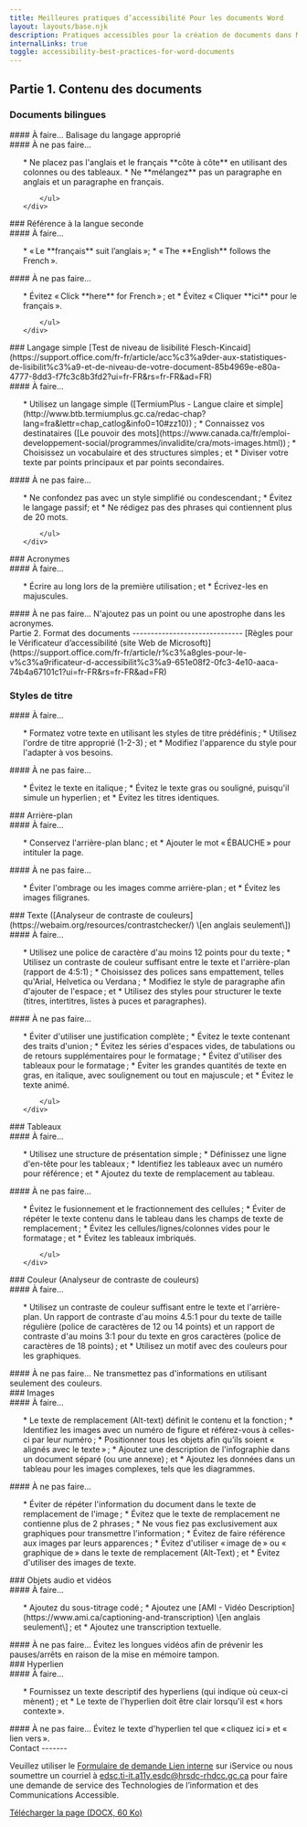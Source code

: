 ```yaml
---
title: Meilleures pratiques d’accessibilité Pour les documents Word
layout: layouts/base.njk
description: Pratiques accessibles pour la création de documents dans Microsoft Word.
internalLinks: true
toggle: accessibility-best-practices-for-word-documents
---
```


## Partie 1. Contenu des documents

### Documents bilingues

<div class="row">
    <div class="col-md-6">
#### À faire...
Balisage du langage approprié
    </div>
    <div class="col-md-6">
#### À ne pas faire...
        <ul class="lst-spcd">
*   Ne placez pas l'anglais et le français **côte à côte** en utilisant des colonnes ou des tableaux.
*   Ne **mélangez** pas un paragraphe en anglais et un paragraphe en français.

        </ul>
    </div>

</div>
### Référence à la langue seconde
<div class="row">
    <div class="col-md-6">
#### À faire...
        <ul class="lst-spcd">
*   « Le **français** suit l’anglais »;
*   « The **English** follows the French ».
        </ul>
    </div>
    <div class="col-md-6">
#### À ne pas faire...
        <ul class="lst-spcd">
*   Évitez « Click **here** for French » ; et
*   Évitez « Cliquer **ici** pour le français ».

        </ul>
    </div>

</div>
### Langage simple
[Test de niveau de lisibilité Flesch-Kincaid](https://support.office.com/fr-fr/article/acc%c3%a9der-aux-statistiques-de-lisibilit%c3%a9-et-de-niveau-de-votre-document-85b4969e-e80a-4777-8dd3-f7fc3c8b3fd2?ui=fr-FR&rs=fr-FR&ad=FR)
<div class="row">
    <div class="col-md-6">
#### À faire...
        <ul class="lst-spcd">
*   Utilisez un langage simple ([TermiumPlus - Langue claire et simple](http://www.btb.termiumplus.gc.ca/redac-chap?lang=fra&lettr=chap_catlog&info0=10#zz10)) ;
*   Connaissez vos destinataires ([Le pouvoir des mots](https://www.canada.ca/fr/emploi-developpement-social/programmes/invalidite/cra/mots-images.html)) ;
*   Choisissez un vocabulaire et des structures simples ; et
*   Diviser votre texte par points principaux et par points secondaires.
        </ul>
    </div>
    <div class="col-md-6">
#### À ne pas faire...
        <ul class="lst-spcd">
*   Ne confondez pas avec un style simplifié ou condescendant ;
*   Évitez le langage passif; et
*   Ne rédigez pas des phrases qui contiennent plus de 20 mots.

        </ul>
    </div>

</div>
### Acronymes
<div class="row">
    <div class="col-md-6">
#### À faire...
        <ul class="lst-spcd">
*   Écrire au long lors de la première utilisation ; et
*   Écrivez-les en majuscules.
        </ul>
    </div>
    <div class="col-md-6">
#### À ne pas faire...
N'ajoutez pas un point ou une apostrophe dans les acronymes.
    </div>
</div>
Partie 2. Format des documents
------------------------------
[Règles pour le Vérificateur d’accessibilité (site Web de Microsoft)](https://support.office.com/fr-fr/article/r%c3%a8gles-pour-le-v%c3%a9rificateur-d-accessibilit%c3%a9-651e08f2-0fc3-4e10-aaca-74b4a67101c1?ui=fr-FR&rs=fr-FR&ad=FR)

### Styles de titre

<div class="row">
    <div class="col-md-6">
#### À faire...
        <ul class="lst-spcd">
*   Formatez votre texte en utilisant les styles de titre prédéfinis ;
*   Utilisez l'ordre de titre approprié (1-2-3) ; et
*   Modifiez l'apparence du style pour l'adapter à vos besoins.
        </ul>
    </div>
    <div class="col-md-6">
#### À ne pas faire...
        <ul class="lst-spcd">
*   Évitez le texte en italique ;
*   Évitez le texte gras ou souligné, puisqu'il simule un hyperlien ; et
*   Évitez les titres identiques.
        </ul>
    </div>
</div>
### Arrière-plan
<div class="row">
    <div class="col-md-6">
#### À faire...
        <ul class="lst-spcd">
*   Conservez l'arrière-plan blanc ; et
*   Ajouter le mot « ÉBAUCHE » pour intituler la page.
        </ul>
    </div>
    <div class="col-md-6">
#### À ne pas faire...
        <ul class="lst-spcd">
*   Éviter l'ombrage ou les images comme arrière-plan ; et
*   Évitez les images filigranes.
        </ul>
    </div>
</div>
### Texte ([Analyseur de contraste de couleurs](https://webaim.org/resources/contrastchecker/) \[en anglais seulement\])
<div class="row">
    <div class="col-md-6">
#### À faire...
        <ul class="lst-spcd">
*   Utilisez une police de caractère d'au moins 12 points pour du texte ;
*   Utilisez un contraste de couleur suffisant entre le texte et l'arrière-plan (rapport de 4:5:1) ;
*   Choisissez des polices sans empattement, telles qu'Arial, Helvetica ou Verdana ;
*   Modifiez le style de paragraphe afin d'ajouter de l'espace ; et
*   Utilisez des styles pour structurer le texte (titres, intertitres, listes à puces et paragraphes).        </ul>
    </div>
    <div class="col-md-6">
#### À ne pas faire...
        <ul class="lst-spcd">
*   Éviter d'utiliser une justification complète ;
*   Évitez le texte contenant des traits d'union ;
*   Évitez les séries d'espaces vides, de tabulations ou de retours supplémentaires pour le formatage ;
*   Évitez d'utiliser des tableaux pour le formatage ;
*   Éviter les grandes quantités de texte en gras, en italique, avec soulignement ou tout en majuscule ; et
*   Évitez le texte animé.

        </ul>
    </div>

</div>
### Tableaux
<div class="row">
    <div class="col-md-6">
#### À faire...
        <ul class="lst-spcd">
*   Utilisez une structure de présentation simple ;
*   Définissez une ligne d'en-tête pour les tableaux ;
*   Identifiez les tableaux avec un numéro pour référence ; et
*   Ajoutez du texte de remplacement au tableau.
        </ul>
    </div>
    <div class="col-md-6">
#### À ne pas faire...
        <ul class="lst-spcd">
*   Évitez le fusionnement et le fractionnement des cellules ;
*   Éviter de répéter le texte contenu dans le tableau dans les champs de texte de remplacement ;
*   Évitez les cellules/lignes/colonnes vides pour le formatage ; et
*   Évitez les tableaux imbriqués.

        </ul>
    </div>

</div>
### Couleur (Analyseur de contraste de couleurs)
<div class="row">
    <div class="col-md-6">
#### À faire...
        <ul class="lst-spcd">
*   Utilisez un contraste de couleur suffisant entre le texte et l'arrière-plan. Un rapport de contraste d'au moins 4.5:1 pour du texte de taille régulière (police de caractères de 12 ou 14 points) et un rapport de contraste d'au moins 3:1 pour du texte en gros caractères (police de caractères de 18 points) ; et
*   Utilisez un motif avec des couleurs pour les graphiques.
        </ul>
    </div>
    <div class="col-md-6">
#### À ne pas faire...
Ne transmettez pas d'informations en utilisant seulement des couleurs.
    </div>
</div>
### Images
<div class="row">
    <div class="col-md-6">
#### À faire...
        <ul class="lst-spcd">
*   Le texte de remplacement (Alt-text) définit le contenu et la fonction ;
*   Identifiez les images avec un numéro de figure et référez-vous à celles-ci par leur numéro ;
*   Positionner tous les objets afin qu’ils soient « alignés avec le texte » ;
*   Ajoutez une description de l'infographie dans un document séparé (ou une annexe) ; et
*   Ajoutez les données dans un tableau pour les images complexes, tels que les diagrammes.
</ul>
    </div>
    <div class="col-md-6">
#### À ne pas faire...
        <ul class="lst-spcd">
*   Éviter de répéter l'information du document dans le texte de remplacement de l'image ;
*   Évitez que le texte de remplacement ne contienne plus de 2 phrases ;
*   Ne vous fiez pas exclusivement aux graphiques pour transmettre l'information ;
*   Évitez de faire référence aux images par leurs apparences ;
*   Évitez d'utiliser « image de » ou « graphique de » dans le texte de remplacement (Alt-Text) ; et
*   Évitez d'utiliser des images de texte.
        </ul>
    </div>
</div>
### Objets audio et vidéos
<div class="row">
    <div class="col-md-6">
#### À faire...
        <ul class="lst-spcd">
*   Ajoutez du sous-titrage codé ;
*   Ajoutez une [AMI - Vidéo Description](https://www.ami.ca/captioning-and-transcription) \[en anglais seulement\] ; et
*   Ajoutez une transcription textuelle.
        </ul>
    </div>
    <div class="col-md-6">
#### À ne pas faire...
Évitez les longues vidéos afin de prévenir les pauses/arrêts en raison de la mise en mémoire tampon.
    </div>
</div>
### Hyperlien
<div class="row">
    <div class="col-md-6">
#### À faire...
        <ul class="lst-spcd">
*   Fournissez un texte descriptif des hyperliens (qui indique où ceux-ci mènent) ; et
*   Le texte de l'hyperlien doit être clair lorsqu'il est « hors contexte ».        </ul>
    </div>
    <div class="col-md-6">
#### À ne pas faire...
Évitez le texte d'hyperlien tel que « cliquez ici » et « lien vers ».
    </div>
</div>
Contact
-------
<p>Veuillez utiliser le <a href="http://iservice.prv/fra/giti/A11E/admission.shtml">Formulaire de demande <i
            class="fas fa-external-link-square-alt"></i><span class="wb-inv"> Lien interne</span></a> sur
    iService ou nous soumettre un courriel &agrave; <a
        href="mailto:edsc.ti-it.a11y.esdc@hrsdc-rhdcc.gc.ca">edsc.ti-it.a11y.esdc@hrsdc-rhdcc.gc.ca</a> pour
    faire une demande de service des Technologies de l&rsquo;information et des Communications Accessible.</p>
    <p></p><a class="btn btn-primary" href="../../../docs/Accessibility_Best_Practices_for_Word_Documents_FR.docx" role="button">Télécharger la page (DOCX, 60 Ko)</a></p>
